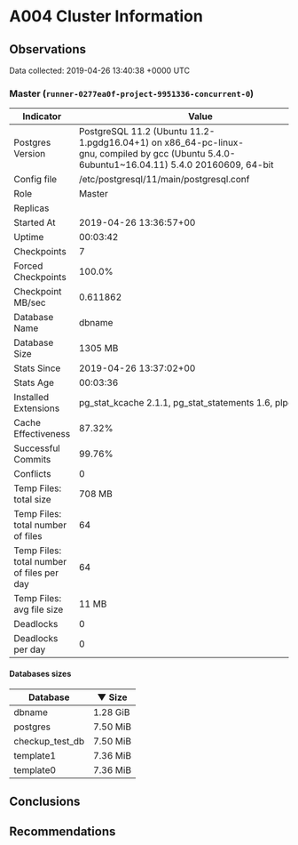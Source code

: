 # A004 Cluster Information #

## Observations ##
Data collected: 2019-04-26 13:40:38 +0000 UTC  



### Master (`runner-0277ea0f-project-9951336-concurrent-0`) ###

 Indicator | Value
-----------|-------
Postgres Version | PostgreSQL&nbsp;11.2&nbsp;(Ubuntu&nbsp;11.2-1.pgdg16.04+1)&nbsp;on&nbsp;x86_64-pc-linux-gnu,&nbsp;compiled&nbsp;by&nbsp;gcc&nbsp;(Ubuntu&nbsp;5.4.0-6ubuntu1~16.04.11)&nbsp;5.4.0&nbsp;20160609,&nbsp;64-bit
Config file | /etc/postgresql/11/main/postgresql.conf
Role | Master
Replicas | 
Started At | 2019-04-26&nbsp;13:36:57+00
Uptime | 00:03:42
Checkpoints | 7
Forced Checkpoints | 100.0%
Checkpoint MB/sec | 0.611862
Database Name | dbname
Database Size | 1305&nbsp;MB
Stats Since | 2019-04-26&nbsp;13:37:02+00
Stats Age | 00:03:36
Installed Extensions | pg_stat_kcache&nbsp;2.1.1,&nbsp;pg_stat_statements&nbsp;1.6,&nbsp;plpgsql&nbsp;1.0
Cache Effectiveness | 87.32%
Successful Commits | 99.76%
Conflicts | 0
Temp Files: total size | 708&nbsp;MB
Temp Files: total number of files | 64
Temp Files: total number of files per day | 64
Temp Files: avg file size | 11&nbsp;MB
Deadlocks | 0
Deadlocks per day | 0

#### Databases sizes ####
Database | &#9660;&nbsp;Size
---------|------
dbname | 1.28&nbsp;GiB
postgres | 7.50&nbsp;MiB
checkup_test_db | 7.50&nbsp;MiB
template1 | 7.36&nbsp;MiB
template0 | 7.36&nbsp;MiB


## Conclusions ##


## Recommendations ##

